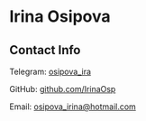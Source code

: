 # Irina Osipova
## Contact Info
Telegram: [osipova_ira](https://t.me/osipova_ira)

GitHub: [github.com/IrinaOsp](https://github.com/IrinaOsp)

Email: [osipova_irina@hotmail.com](mailto:osipova_irina@hotmail.com)
